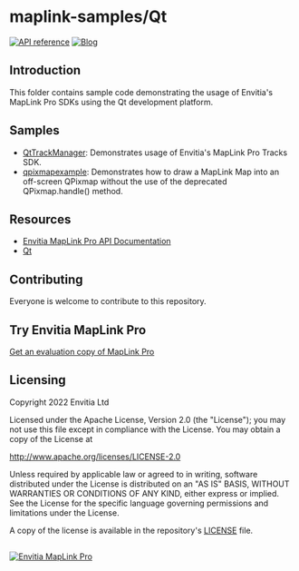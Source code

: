 
# maplink-samples/Qt
[![API reference](https://img.shields.io/badge/MapLink%20Pro%20API%20Documentation-84bd00)](https://www.envitia.com/technologies/products/maplink-pro/userguide/index.html) [![Blog](https://img.shields.io/badge/Envitia%20Blog-1F2A44)](https://www.envitia.com/category/the-envitia-blog/) 

## Introduction

This folder contains sample code demonstrating the usage of Envitia's MapLink Pro SDKs using the Qt development platform.

## Samples
- [QtTrackManager](./QtTrackManager): Demonstrates usage of Envitia's MapLink Pro Tracks SDK.
- [qpixmapexample](./qpixmapexample): Demonstrates how to draw a MapLink Map into an off-screen QPixmap without the use of the deprecated QPixmap.handle() method.

## Resources
- [Envitia MapLink Pro API Documentation](https://www.envitia.com/technologies/products/maplink-pro/userguide/index.html)
- [Qt](https://www.qt.io/)
## Contributing
Everyone is welcome to contribute to this repository.
## Try Envitia MapLink Pro
[Get an evaluation copy of MapLink Pro](mailto:info@envitia.com?subject=I%20want%20to%20evaluate%20MapLink%20Pro%20please)
## Licensing
Copyright 2022 Envitia Ltd

Licensed under the Apache License, Version 2.0 (the "License");
you may not use this file except in compliance with the License.
You may obtain a copy of the License at

http://www.apache.org/licenses/LICENSE-2.0

Unless required by applicable law or agreed to in writing, software
distributed under the License is distributed on an "AS IS" BASIS,
WITHOUT WARRANTIES OR CONDITIONS OF ANY KIND, either express or implied.
See the License for the specific language governing permissions and
limitations under the License.

A copy of the license is available in the repository's [LICENSE](LICENSE) file.
##
[![Envitia MapLink Pro](https://user-images.githubusercontent.com/60386764/159908069-b33f1ba7-6ad9-45d0-a872-dfd38dc40c91.png)](http://maplinkpro.com/)

